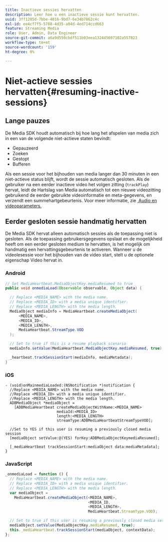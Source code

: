 ```yaml
---
title: Inactieve sessies hervatten
description: Leer hoe u een inactieve sessie kunt hervatten.
uuid: 3ff1205d-7bbe-4016-9bd7-6e34b7862c4c
exl-id: ee4cf7f5-5788-4d35-a04d-4ed714ccd663
feature: Streaming Media
role: User, Admin, Data Engineer
source-git-commit: a6a9d550cbdf511b93eea132445607102a557823
workflow-type: tm+mt
source-wordcount: '159'
ht-degree: 0%

---
```


# Niet-actieve sessies hervatten{#resuming-inactive-sessions}

## Lange pauzes

De Media SDK houdt automatisch bij hoe lang het afspelen van media zich in een van de volgende niet-actieve staten bevindt:

* Gepauzeerd
* Zoeken
* Gestopt
* Bufferen

Als een sessie voor het bijhouden van media langer dan 30 minuten in een niet-actieve status blijft, wordt de sessie automatisch gesloten. Als de gebruiker na een eerder inactieve video het volgen zitting (`trackPlay`) hervat, leidt de Hartslag van Media automatisch tot een nieuwe videozitting gebruikend de eerder gebruikte videoinformatie en meta-gegevens, en verzendt een summehartgebeurtenis. Voor meer informatie, zie [&#x200B; Audio en videoparameters.](/help/implementation/variables/audio-video-parameters.md)


## Eerder gesloten sessie handmatig hervatten

De Media SDK hervat alleen automatisch sessies als de toepassing niet is gesloten. Als de toepassing gebruikersgegevens opslaat en de mogelijkheid heeft om een eerder gesloten medium te hervatten, is het mogelijk om handmatig een hervattingsgebeurtenis te activeren. Wanneer u de videolesessie voor het bijhouden van de video start, stelt u de optionele eigenschap Video hervat in.

### Android

```java
// Set MediaHeartbeat.MediaObjectKey.mediaResumed to true
public void onmediaLoad(Observable observable, Object data) {

  // Replace <MEDIA_NAME> with the media name.
  // Replace <MEDIA_ID> with a media unique identifier.
  // Replace <MEDIA_LENGTH> with the media length.  
  MediaObject mediaInfo = MediaHeartbeat.createMediaObject(  
      <MEDIA_NAME>,  
      <MEDIA_ID>,  
      <MEDIA_LENGTH>,  
      MediaHeartbeat.StreamType.VOD
  );

  // Set to true if this is a resume playback scenario
  mediaInfo.setValue(MediaHeartbeat.MediaObjectKey.mediaResumed, true);

  _heartbeat.trackSessionStart(mediaInfo, mediaMetadata);
}
```

### iOS

```
- (void)onMainmediaLoaded:(NSNotification *)notification {
  //Replace <MEDIA_NAME> with the media name.
  //Replace <MEDIA_ID> with a media unique identifier.
  //Replace <MEDIA_LENGTH> with the media length.     
  ADBMediaObject *mediaObject =  
    [ADBMediaHeartbeat createMediaObjectWithName:<MEDIA_NAME>
                       mediaId:<MEDIA_ID>
                       length:<MEDIA_LENGTH>
                       streamType:ADBMediaHeartbeatStreamTypeVOD];

  //Set to YES if this user is resuming a previously closed media session
  [mediaObject setValue:@(YES) forKey:ADBMediaObjectKeymediaResumed];

  [_mediaHeartbeat trackSessionStart:mediaObject data:mediaMetadata];
}
```

### JavaScript

```js
_onmediaLoad = function () {
  // Replace <MEDIA_NAME> with the media name.
  // Replace <MEDIA_ID> with a media unique identifier.
  // Replace <MEDIA_LENGTH> with the media length.  
  var mediaObject =  
    MediaHeartbeat.createMediaObject(<MEDIA_NAME>,  
                                     <MEDIA_ID,  
                                     <MEDIA_LENGTH>,  
                                     MediaHeartbeat.StreamType.VOD);

  // Set to true if this user is resuming a previously closed media session
  mediaObject.setValue(MediaObjectKey.mediaResumed, true);
  this._mediaHeartbeat.trackSessionStart(mediaObject, contextData);
};
```
